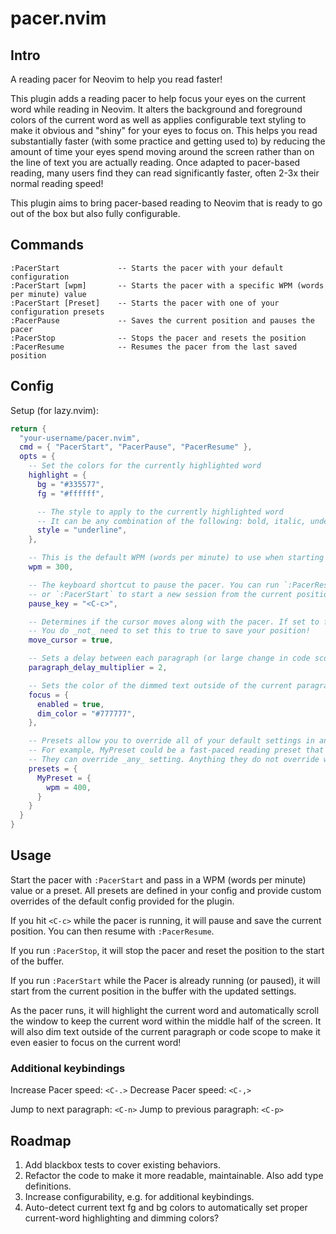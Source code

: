 # pacer.nvim

## Intro

A reading pacer for Neovim to help you read faster!

This plugin adds a reading pacer to help focus your eyes on the current word while reading in Neovim. It alters the background and foreground colors of the current word as well as applies configurable text styling to make it obvious and "shiny" for your eyes to focus on. This helps you read substantially faster (with some practice and getting used to) by reducing the amount of time your eyes spend moving around the screen rather than on the line of text you are actually reading. Once adapted to pacer-based reading, many users find they can read significantly faster, often 2-3x their normal reading speed!

This plugin aims to bring pacer-based reading to Neovim that is ready to go out of the box but also fully configurable.

## Commands

```vim
:PacerStart             -- Starts the pacer with your default configuration
:PacerStart [wpm]       -- Starts the pacer with a specific WPM (words per minute) value
:PacerStart [Preset]    -- Starts the pacer with one of your configuration presets
:PacerPause             -- Saves the current position and pauses the pacer
:PacerStop              -- Stops the pacer and resets the position
:PacerResume            -- Resumes the pacer from the last saved position
```

## Config

Setup (for lazy.nvim):

```lua
return {
  "your-username/pacer.nvim",
  cmd = { "PacerStart", "PacerPause", "PacerResume" },
  opts = {
    -- Set the colors for the currently highlighted word
    highlight = {
      bg = "#335577",
      fg = "#ffffff",

      -- The style to apply to the currently highlighted word
      -- It can be any combination of the following: bold, italic, underline, undercurl
      style = "underline",
    },

    -- This is the default WPM (words per minute) to use when starting the pacer if no WPM or Preset is provided
    wpm = 300,

    -- The keyboard shortcut to pause the pacer. You can run `:PacerResume` to restart your existing pacer session,
    -- or `:PacerStart` to start a new session from the current position in the buffer.
    pause_key = "<C-c>",

    -- Determines if the cursor moves along with the pacer. If set to false, the pacer will highlight words without moving the cursor.
    -- You do _not_ need to set this to true to save your position!
    move_cursor = true,

    -- Sets a delay between each paragraph (or large change in code scope) to make transitions smoother.
    paragraph_delay_multiplier = 2,

    -- Sets the color of the dimmed text outside of the current paragraph or code scope.
    focus = {
      enabled = true,
      dim_color = "#777777",
    },

    -- Presets allow you to override all of your default settings in an easy way.
    -- For example, MyPreset could be a fast-paced reading preset that you can quickly switch to.
    -- They can override _any_ setting. Anything they do not override will use the default config.
    presets = {
      MyPreset = {
        wpm = 400,
      }
    }
  }
}
```

## Usage

Start the pacer with `:PacerStart` and pass in a WPM (words per minute) value or a preset. All presets are defined in your config and provide custom overrides of the default config provided for the plugin.

If you hit `<C-c>` while the pacer is running, it will pause and save the current position. You can then resume with `:PacerResume`.

If you run `:PacerStop`, it will stop the pacer and reset the position to the start of the buffer.

If you run `:PacerStart` while the Pacer is already running (or paused), it will start from the current position in the buffer with the updated settings.

As the pacer runs, it will highlight the current word and automatically scroll the window to keep the current word within the middle half of the screen. It will also dim text outside of the current paragraph or code scope to make it even easier to focus on the current word!

### Additional keybindings

Increase Pacer speed:       `<C-.>`
Decrease Pacer speed:       `<C-,>`

Jump to next paragraph:     `<C-n>`
Jump to previous paragraph: `<C-p>`

## Roadmap

1. Add blackbox tests to cover existing behaviors.
1. Refactor the code to make it more readable, maintainable. Also add type definitions.
1. Increase configurability, e.g. for additional keybindings.
1. Auto-detect current text fg and bg colors to automatically set proper current-word highlighting and dimming colors?
